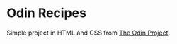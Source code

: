# Odin Recipes
Simple project in HTML and CSS from [The Odin Project](https://www.theodinproject.com/paths/foundations/courses/foundations/lessons/recipes).
